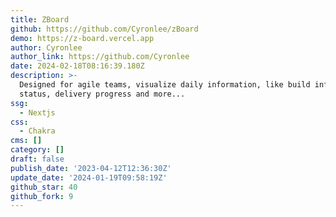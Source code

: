 ```yaml
---
title: ZBoard
github: https://github.com/Cyronlee/zBoard
demo: https://z-board.vercel.app
author: Cyronlee
author_link: https://github.com/Cyronlee
date: 2024-02-18T08:16:39.180Z
description: >-
  Designed for agile teams, visualize daily information, like build info, ticket
  status, delivery progress and more...
ssg:
  - Nextjs
css:
  - Chakra
cms: []
category: []
draft: false
publish_date: '2023-04-12T12:36:30Z'
update_date: '2024-01-19T09:58:19Z'
github_star: 40
github_fork: 9
---
```

